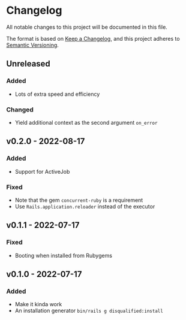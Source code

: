 # Changelog

All notable changes to this project will be documented in this file.

The format is based on [Keep a Changelog](https://keepachangelog.com/en/1.0.0/),
and this project adheres to [Semantic Versioning](https://semver.org/spec/v2.0.0.html).

## Unreleased

### Added

* Lots of extra speed and efficiency

### Changed

* Yield additional context as the second argument `on_error`

## v0.2.0 - 2022-08-17

### Added

* Support for ActiveJob

### Fixed

* Note that the gem `concurrent-ruby` is a requirement
* Use `Rails.application.reloader` instead of the executor

## v0.1.1 - 2022-07-17

### Fixed

* Booting when installed from Rubygems

## v0.1.0 - 2022-07-17

### Added

* Make it kinda work
* An installation generator `bin/rails g disqualified:install`
